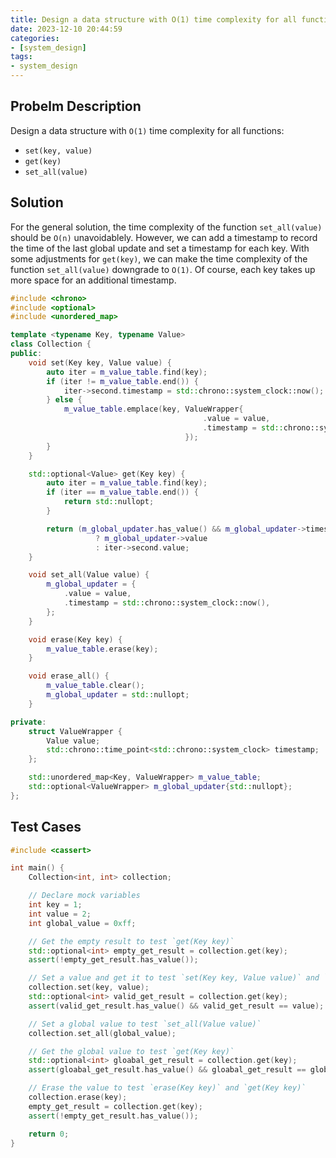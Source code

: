 ```yaml
---
title: Design a data structure with O(1) time complexity for all functions
date: 2023-12-10 20:44:59
categories:
- [system_design]
tags:
- system_design
---
```


## Probelm Description

Design a data structure with `O(1)` time complexity for all functions:

- `set(key, value)`
- `get(key)`
- `set_all(value)`

## Solution

For the general solution, the time complexity of the function `set_all(value)` should be `O(n)` unavoidablely. However, we can add a timestamp to record the time of the last global update and set a timestamp for each key. With some adjustments for `get(key)`, we can make the time complexity of the function `set_all(value)` downgrade to `O(1)`. Of course, each key takes up more space for an additional timestamp.

```C++
#include <chrono>
#include <optional>
#include <unordered_map>

template <typename Key, typename Value>
class Collection {
public:
    void set(Key key, Value value) {
        auto iter = m_value_table.find(key);
        if (iter != m_value_table.end()) {
            iter->second.timestamp = std::chrono::system_clock::now();
        } else {
            m_value_table.emplace(key, ValueWrapper{
                                           .value = value,
                                           .timestamp = std::chrono::system_clock::now(),
                                       });
        }
    }

    std::optional<Value> get(Key key) {
        auto iter = m_value_table.find(key);
        if (iter == m_value_table.end()) {
            return std::nullopt;
        }

        return (m_global_updater.has_value() && m_global_updater->timestamp > iter->second.timestamp)
                   ? m_global_updater->value
                   : iter->second.value;
    }

    void set_all(Value value) {
        m_global_updater = {
            .value = value,
            .timestamp = std::chrono::system_clock::now(),
        };
    }

    void erase(Key key) {
        m_value_table.erase(key);
    }

    void erase_all() {
        m_value_table.clear();
        m_global_updater = std::nullopt;
    }

private:
    struct ValueWrapper {
        Value value;
        std::chrono::time_point<std::chrono::system_clock> timestamp;
    };

    std::unordered_map<Key, ValueWrapper> m_value_table;
    std::optional<ValueWrapper> m_global_updater{std::nullopt};
};
```

## Test Cases

```C++
#include <cassert>

int main() {
    Collection<int, int> collection;

    // Declare mock variables
    int key = 1;
    int value = 2;
    int global_value = 0xff;

    // Get the empty result to test `get(Key key)`
    std::optional<int> empty_get_result = collection.get(key);
    assert(!empty_get_result.has_value());

    // Set a value and get it to test `set(Key key, Value value)` and `get(Key key)`
    collection.set(key, value);
    std::optional<int> valid_get_result = collection.get(key);
    assert(valid_get_result.has_value() && valid_get_result == value);

    // Set a global value to test `set_all(Value value)`
    collection.set_all(global_value);

    // Get the global value to test `get(Key key)`
    std::optional<int> gloabal_get_result = collection.get(key);
    assert(gloabal_get_result.has_value() && gloabal_get_result == global_value);

    // Erase the value to test `erase(Key key)` and `get(Key key)`
    collection.erase(key);
    empty_get_result = collection.get(key);
    assert(!empty_get_result.has_value());

    return 0;
}
```
